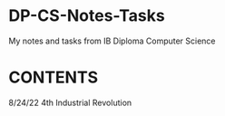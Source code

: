 # DP-CS-Notes-Tasks
My notes and tasks from IB Diploma Computer Science


# CONTENTS
8/24/22     4th Industrial Revolution
